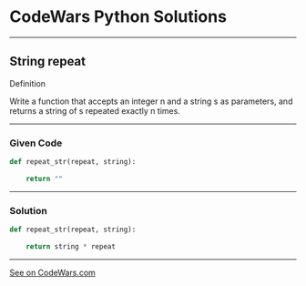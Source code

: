 # CodeWars Python Solutions

---

## String repeat


Definition

Write a function that accepts an integer n and a string s as parameters, and returns a string of s repeated exactly n times.

---

### Given Code

```python
def repeat_str(repeat, string):
    
    return ""
```

---

### Solution

```python
def repeat_str(repeat, string):
    
    return string * repeat
```

---


[See on CodeWars.com](https://www.codewars.com/kata/57a0e5c372292dd76d000d7e/train/python)
